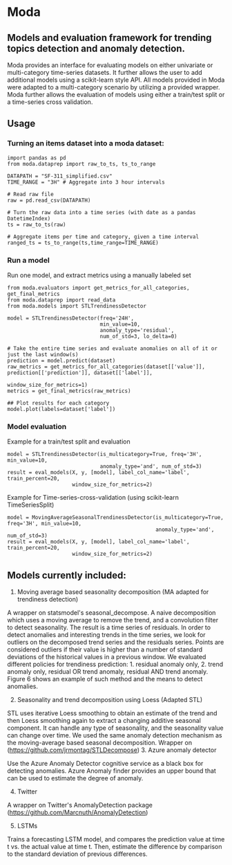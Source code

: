 # Moda
## Models and evaluation framework for trending topics detection and anomaly detection.


Moda provides an interface for evaluating models on either univariate or multi-category time-series datasets. It further allows the user to add additional models using a scikit-learn style API. All models provided in Moda were adapted to a multi-category scenario  by utilizing a provided wrapper. Moda further allows the evaluation of models using either a train/test split or a time-series cross validation.

## Usage

### Turning an items dataset into a moda dataset:
```
import pandas as pd
from moda.dataprep import raw_to_ts, ts_to_range

DATAPATH = "SF-311_simplified.csv"
TIME_RANGE = "3H" # Aggregate into 3 hour intervals

# Read raw file
raw = pd.read_csv(DATAPATH)

# Turn the raw data into a time series (with date as a pandas DatetimeIndex)
ts = raw_to_ts(raw)

# Aggregate items per time and category, given a time interval
ranged_ts = ts_to_range(ts,time_range=TIME_RANGE)
```

### Run a model

Run one model, and extract metrics using a manually labeled set

```
from moda.evaluators import get_metrics_for_all_categories, get_final_metrics
from moda.dataprep import read_data
from moda.models import STLTrendinessDetector

model = STLTrendinessDetector(freq='24H', 
                              min_value=10,
                              anomaly_type='residual',
                              num_of_std=3, lo_delta=0)

# Take the entire time series and evaluate anomalies on all of it or just the last window(s)
prediction = model.predict(dataset)
raw_metrics = get_metrics_for_all_categories(dataset[['value']], prediction[['prediction']], dataset[['label']],
                                             window_size_for_metrics=1)
metrics = get_final_metrics(raw_metrics)

## Plot results for each category
model.plot(labels=dataset['label'])
```



### Model evaluation

Example for a train/test split and evaluation
```
model = STLTrendinessDetector(is_multicategory=True, freq='3H', min_value=10,
                              anomaly_type='and', num_of_std=3)
result = eval_models(X, y, [model], label_col_name='label', train_percent=20,
                     window_size_for_metrics=2)
```

Example for Time-series-cross-validation (using scikit-learn TimeSeriesSplit)
```
model = MovingAverageSeasonalTrendinessDetector(is_multicategory=True, freq='3H', min_value=10,            
                                                anomaly_type='and', num_of_std=3)                    
result = eval_models(X, y, [model], label_col_name='label', train_percent=20, 
                     window_size_for_metrics=2)         
```



## Models currently included:
1. Moving average based seasonality decomposition (MA adapted for trendiness detection)

A wrapper on statsmodel's seasonal_decompose. A naive decomposition which uses a moving average to remove the trend, and a convolution filter to detect seasonality. The result is a time series of residuals. In order to detect anomalies and interesting trends in the time series, we look for outliers on the decomposed trend series and the residuals series. Points are considered outliers if their value is higher than a number of standard deviations of the historical values in a previous window. We evaluated different policies for trendiness prediction: 1. residual anomaly only, 2. trend anomaly only, residual OR trend anomaly, residual AND trend anomaly. Figure 6 shows an example of such method and the means to detect anomalies.

2. Seasonality and trend decomposition using Loess (Adapted STL)

STL uses iterative Loess smoothing to obtain an estimate of the trend and then Loess smoothing again to extract a changing additive seasonal component. It can handle any type of seasonality, and the seasonality value can change over time. We used the same anomaly detection mechanism as the moving-average based seasonal decomposition.
Wrapper on (https://github.com/jrmontag/STLDecompose)
3. Azure anomaly detector

Use the Azure Anomaly Detector cognitive service as a black box for detecting anomalies. Azure Anomaly finder provides an upper bound that can be used to estimate the degree of anomaly.

4. Twitter

A wrapper on Twitter's AnomalyDetection package (https://github.com/Marcnuth/AnomalyDetection)

5. LSTMs

Trains a forecasting LSTM model, and compares the prediction value at time t vs. the actual value at time t. Then, estimate the difference by comparison to the standard deviation of previous differences.


